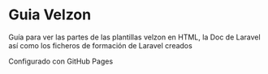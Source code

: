 # Guia Velzon

Guía para ver las partes de las plantillas velzon en HTML, la Doc de Laravel así como los ficheros de formación de Laravel creados

Configurado con GitHub Pages
